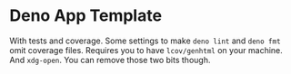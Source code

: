 # Deno App Template

With tests and coverage. Some settings to make `deno lint` and `deno fmt` omit
coverage files. Requires you to have `lcov/genhtml` on your machine. And
`xdg-open`. You can remove those two bits though.
